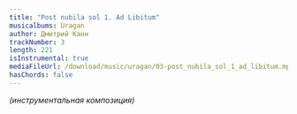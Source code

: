 ```yaml
---
title: "Post nubila sol 1. Ad Libitum"
musicalbums: Uragan
author: Дмитрий Канн
trackNumber: 3
length: 221
isInstrumental: true
mediaFileUrl: /download/music/uragan/03-post_nubila_sol_1_ad_libitum.mp3
hasChords: false
---
```


*(инструментальная композиция)*
